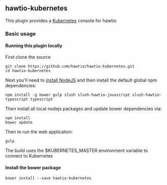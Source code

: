 ## hawtio-kubernetes

This plugin provides a [Kubernetes](http://kubernetes.io/) console for hawtio

### Basic usage

#### Running this plugin locally

First clone the source

    git clone https://github.com/hawtio/hawtio-kubernetes.git
    cd hawtio-kubernetes

Next you'll need to [install NodeJS](http://nodejs.org/download/) and then install the default global npm dependencies:

    npm install -g bower gulp slush slush-hawtio-javascript slush-hawtio-typescript typescript

Then install all local nodejs packages and update bower dependencies via:

    npm install
    bower update

Then to run the web application:

    gulp

The build uses the $KUBERNETES_MASTER environment variable to connect to Kubernetes

#### Install the bower package

`bower install --save hawtio-kubernetes`